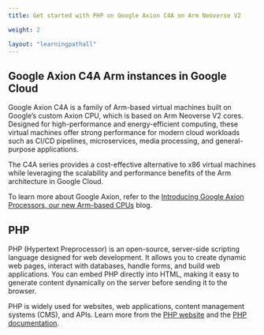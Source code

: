```yaml
---
title: Get started with PHP on Google Axion C4A on Arm Neoverse V2

weight: 2

layout: "learningpathall"
---
```


## Google Axion C4A Arm instances in Google Cloud

Google Axion C4A is a family of Arm-based virtual machines built on Google’s custom Axion CPU, which is based on Arm Neoverse V2 cores. Designed for high-performance and energy-efficient computing, these virtual machines offer strong performance for modern cloud workloads such as CI/CD pipelines, microservices, media processing, and general-purpose applications.

The C4A series provides a cost-effective alternative to x86 virtual machines while leveraging the scalability and performance benefits of the Arm architecture in Google Cloud.

To learn more about Google Axion, refer to the [Introducing Google Axion Processors, our new Arm-based CPUs](https://cloud.google.com/blog/products/compute/introducing-googles-new-arm-based-cpu) blog.

## PHP

PHP (Hypertext Preprocessor) is an open-source, server-side scripting language designed for web development. It allows you  to create dynamic web pages, interact with databases, handle forms, and build web applications. You can embed PHP directly into HTML, making it easy to generate content dynamically on the server before sending it to the browser.  

PHP is widely used for websites, web applications, content management systems (CMS), and APIs. Learn more from the [PHP website](https://www.php.net/) and the [PHP documentation](https://www.php.net/docs.php).
